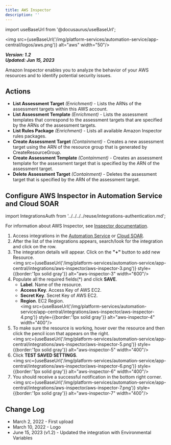 ```yaml
---
title: AWS Inspector
description: ''
---
```

import useBaseUrl from '@docusaurus/useBaseUrl';

<img src={useBaseUrl('/img/platform-services/automation-service/app-central/logos/aws.png')} alt="aws" width="50"/>

***Version: 1.2  
Updated: Jun 15, 2023***

Amazon Inspector enables you to analyze the behavior of your AWS resources and to identify potential security issues.

## Actions

* **List Assessment Target** *(Enrichment)* - Lists the ARNs of the assessment targets within this AWS account.
* **List Assessment Template** *(Enrichment)* - Lists the assessment templates that correspond to the assessment targets that are specified by the ARNs of the assessment targets.
* **List Rules Package** *(Enrichment)* - Lists all available Amazon Inspector rules packages.
* **Create Assessment Target** *(Containment)* - Creates a new assessment target using the ARN of the resource group that is generated by CreateResourceGroup.
* **Create Assessment Template** *(Containment)* - Creates an assessment template for the assessment target that is specified by the ARN of the assessment target.
* **Delete Assessment Target** *(Containment)* - Deletes the assessment target that is specified by the ARN of the assessment target.

## Configure AWS Inspector in Automation Service and Cloud SOAR

import IntegrationsAuth from '../../../../reuse/integrations-authentication.md';

<IntegrationsAuth/>

For information about AWS Inspector, see [Inspector documentation](https://docs.aws.amazon.com/inspector/).

1. Access integrations in the [Automation Service](/docs/platform-services/automation-service/automation-service-integrations/#view-integrations) or [Cloud SOAR](/docs/cloud-soar/automation).
1. After the list of the integrations appears, search/look for the integration and click on the row.
1. The integration details will appear. Click on the **"+"** button to add new Resource.<br/><img src={useBaseUrl('/img/platform-services/automation-service/app-central/integrations/aws-inspector/aws-inspector-3.png')} style={{border:'1px solid gray'}} alt="aws-inspector-3" width="600"/>
1. Populate all the required fields(\*) and click **SAVE**.
   * **Label**. Name of the resource.
   * **Access Key**. Access Key of AWS EC2.
   * **Secret Key**. Secret Key of AWS EC2.
   * **Region**. EC2 Region. <br/><img src={useBaseUrl('/img/platform-services/automation-service/app-central/integrations/aws-inspector/aws-inspector-4.png')} style={{border:'1px solid gray'}} alt="aws-inspector-4" width="400"/>
1. To make sure the resource is working, hover over the resource and then click the pencil icon that appears on the right.<br/><img src={useBaseUrl('/img/platform-services/automation-service/app-central/integrations/aws-inspector/aws-inspector-5.png')} style={{border:'1px solid gray'}} alt="aws-inspector-5" width="400"/>
1. Click **TEST SAVED SETTINGS**.<br/><img src={useBaseUrl('/img/platform-services/automation-service/app-central/integrations/aws-inspector/aws-inspector-6.png')} style={{border:'1px solid gray'}} alt="aws-inspector-6" width="400"/>
1. You should receive a successful notification in the bottom right corner.<br/><img src={useBaseUrl('/img/platform-services/automation-service/app-central/integrations/aws-inspector/aws-inspector-7.png')} style={{border:'1px solid gray'}} alt="aws-inspector-7" width="400"/>

## Change Log

* March 2, 2022 - First upload
* March 10, 2022 - Logo
* June 15, 2023 (v1.2) - Updated the integration with Environmental Variables
